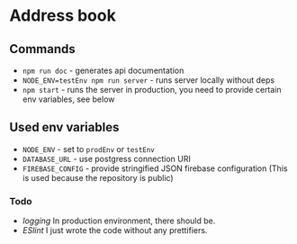 # Address book

## Commands
- `npm run doc` - generates api documentation
- `NODE_ENV=testEnv npm run server` - runs server locally without deps
- `npm start` - runs the server in production, you need to provide certain env variables, see below

## Used env variables
- `NODE_ENV` - set to `prodEnv` or `testEnv`
- `DATABASE_URL` - use postgress connection URI
- `FIREBASE_CONFIG` - provide stringified JSON firebase configuration (This is used because the repository is public)

### Todo
- _logging_ In production environment, there should be.
- _ESlint_ I just wrote the code without any prettifiers.
